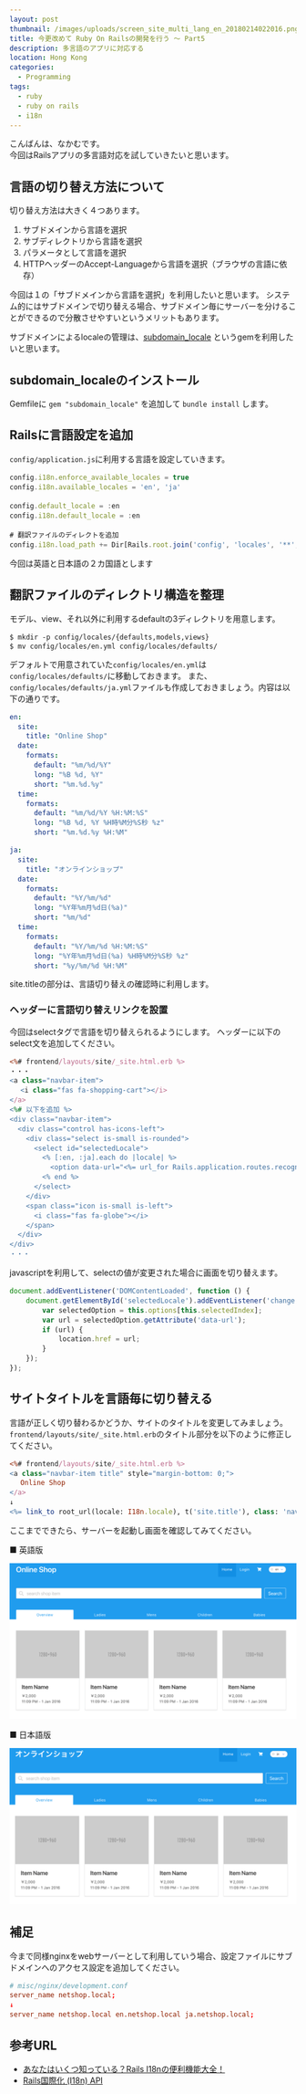 ```yaml
---
layout: post
thumbnail: /images/uploads/screen_site_multi_lang_en_20180214022016.png
title: 今更改めて Ruby On Railsの開発を行う 〜 Part5
description: 多言語のアプリに対応する
location: Hong Kong
categories:
  - Programming
tags:
  - ruby
  - ruby on rails
  - i18n
---
```

こんばんは、なかむです。  
今回はRailsアプリの多言語対応を試していきたいと思います。

## 言語の切り替え方法について

切り替え方法は大きく４つあります。

1. サブドメインから言語を選択
2. サブディレクトリから言語を選択
3. パラメータとして言語を選択
4. HTTPヘッダーのAccept-Languageから言語を選択（ブラウザの言語に依存）

今回は１の「サブドメインから言語を選択」を利用したいと思います。
システム的にはサブドメインで切り替える場合、サブドメイン毎にサーバーを分けることができるので分散させやすいというメリットもあります。

サブドメインによるlocaleの管理は、[subdomain_locale](https://github.com/semaperepelitsa/subdomain_locale) というgemを利用したいと思います。

## subdomain_localeのインストール

Gemfileに `gem "subdomain_locale"` を追加して `bundle install` します。

## Railsに言語設定を追加

`config/application.js`に利用する言語を設定していきます。

```config/application.js
config.i18n.enforce_available_locales = true
config.i18n.available_locales = 'en', 'ja'

config.default_locale = :en
config.i18n.default_locale = :en

# 翻訳ファイルのディレクトを追加
config.i18n.load_path += Dir[Rails.root.join('config', 'locales', '**', '*.{rb,yml}').to_s]
```

今回は英語と日本語の２カ国語とします

## 翻訳ファイルのディレクトリ構造を整理

モデル、view、それ以外に利用するdefaultの3ディレクトリを用意します。

```
$ mkdir -p config/locales/{defaults,models,views}
$ mv config/locales/en.yml config/locales/defaults/
```

デフォルトで用意されていた`config/locales/en.yml`は`config/locales/defaults/`に移動しておきます。
また、`config/locales/defaults/ja.yml`ファイルも作成しておきましょう。内容は以下の通りです。

```config/locales/defaults/en.yml
en:
  site:
    title: "Online Shop"
  date:
    formats:
      default: "%m/%d/%Y"
      long: "%B %d, %Y"
      short: "%m.%d.%y"
  time:
    formats:
      default: "%m/%d/%Y %H:%M:%S"
      long: "%B %d, %Y %H時%M分%S秒 %z"
      short: "%m.%d.%y %H:%M"
```

```config/locales/defaults/ja.yml
ja:
  site:
    title: "オンラインショップ"
  date:
    formats:
      default: "%Y/%m/%d"
      long: "%Y年%m月%d日(%a)"
      short: "%m/%d"
  time:
    formats:
      default: "%Y/%m/%d %H:%M:%S"
      long: "%Y年%m月%d日(%a) %H時%M分%S秒 %z"
      short: "%y/%m/%d %H:%M"
```

site.titleの部分は、言語切り替えの確認時に利用します。

### ヘッダーに言語切り替えリンクを設置

今回はselectタグで言語を切り替えられるようにします。
ヘッダーに以下のselect文を追加してください。

```frontend/layouts/site/_site.html.erb
<%# frontend/layouts/site/_site.html.erb %>
・・・
<a class="navbar-item">
 　<i class="fas fa-shopping-cart"></i>
</a>
<%# 以下を追加 %>
<div class="navbar-item">
  <div class="control has-icons-left">
    <div class="select is-small is-rounded">
      <select id="selectedLocale">
        <% [:en, :ja].each do |locale| %>
          <option data-url="<%= url_for Rails.application.routes.recognize_path(request.url).merge({ only_path: false, locale: locale }) %>"<%= I18n.locale == locale ? ' selected' : '' %>><%= locale %></option>
        <% end %>
      </select>
    </div>
    <span class="icon is-small is-left">
      <i class="fas fa-globe"></i>
    </span>
  </div>
</div>
・・・
```

javascriptを利用して、selectの値が変更された場合に画面を切り替えます。

```frontend/layouts/site/site.js
document.addEventListener('DOMContentLoaded', function () {
    document.getElementById('selectedLocale').addEventListener('change', function () {
        var selectedOption = this.options[this.selectedIndex];
        var url = selectedOption.getAttribute('data-url');
        if (url) {
            location.href = url;
        }
    });    
});
```

## サイトタイトルを言語毎に切り替える

言語が正しく切り替わるかどうか、サイトのタイトルを変更してみましょう。
`frontend/layouts/site/_site.html.erb`のタイトル部分を以下のように修正してください。

```frontend/layouts/site/_site.html.erb
<%# frontend/layouts/site/_site.html.erb %>
<a class="navbar-item title" style="margin-bottom: 0;">
 　Online Shop
</a>
↓
<%= link_to root_url(locale: I18n.locale), t('site.title'), class: 'navbar-item title', style: 'margin-bottom: 0;' %>
```

ここまでできたら、サーバーを起動し画面を確認してみてください。

■ 英語版

![オンラインショップ 英語版](/images/uploads/screen_site_multi_lang_en_20180214022016.png)

■ 日本語版

![オンラインショップ 日本語版](/images/uploads/screen_site_multi_lang_ja_20180214022016.png)



## 補足

今まで同様nginxをwebサーバーとして利用していう場合、設定ファイルにサブドメインへのアクセス設定を追加してください。

```misc/nginx/development.conf
# misc/nginx/development.conf
server_name netshop.local;
↓
server_name netshop.local en.netshop.local ja.netshop.local;
```

## 参考URL
* [あなたはいくつ知っている？Rails I18nの便利機能大全！](https://qiita.com/Kta-M/items/bd4ba36a58ad602a9d8b)
* [Rails国際化 (I18n) API](https://railsguides.jp/i18n.html)
